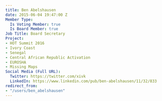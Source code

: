 ```yaml
---
title: Ben Abelshausen
date: 2015-06-04 19:47:00 Z
Member Type:
  Is Voting Member: true
  Is Board Member: true
Job Title: Board Secretary
Project:
- HOT Summit 2016
- Ivory Coast
- Senegal
- Central African Republic Activation
- EUROSHA
- Missing Maps
Social Media (Full URL):
  Twitter: https://twitter.com/xivk
  LinkedIn: https://www.linkedin.com/pub/ben-abelshausen/11/32/833
redirect_from:
- "/users/ben_abelshausen"
---
```


